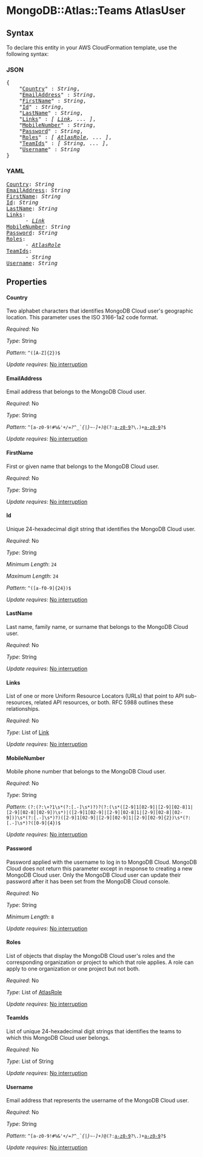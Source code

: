 # MongoDB::Atlas::Teams AtlasUser

## Syntax

To declare this entity in your AWS CloudFormation template, use the following syntax:

### JSON

<pre>
{
    "<a href="#country" title="Country">Country</a>" : <i>String</i>,
    "<a href="#emailaddress" title="EmailAddress">EmailAddress</a>" : <i>String</i>,
    "<a href="#firstname" title="FirstName">FirstName</a>" : <i>String</i>,
    "<a href="#id" title="Id">Id</a>" : <i>String</i>,
    "<a href="#lastname" title="LastName">LastName</a>" : <i>String</i>,
    "<a href="#links" title="Links">Links</a>" : <i>[ <a href="link.md">Link</a>, ... ]</i>,
    "<a href="#mobilenumber" title="MobileNumber">MobileNumber</a>" : <i>String</i>,
    "<a href="#password" title="Password">Password</a>" : <i>String</i>,
    "<a href="#roles" title="Roles">Roles</a>" : <i>[ <a href="atlasrole.md">AtlasRole</a>, ... ]</i>,
    "<a href="#teamids" title="TeamIds">TeamIds</a>" : <i>[ String, ... ]</i>,
    "<a href="#username" title="Username">Username</a>" : <i>String</i>
}
</pre>

### YAML

<pre>
<a href="#country" title="Country">Country</a>: <i>String</i>
<a href="#emailaddress" title="EmailAddress">EmailAddress</a>: <i>String</i>
<a href="#firstname" title="FirstName">FirstName</a>: <i>String</i>
<a href="#id" title="Id">Id</a>: <i>String</i>
<a href="#lastname" title="LastName">LastName</a>: <i>String</i>
<a href="#links" title="Links">Links</a>: <i>
      - <a href="link.md">Link</a></i>
<a href="#mobilenumber" title="MobileNumber">MobileNumber</a>: <i>String</i>
<a href="#password" title="Password">Password</a>: <i>String</i>
<a href="#roles" title="Roles">Roles</a>: <i>
      - <a href="atlasrole.md">AtlasRole</a></i>
<a href="#teamids" title="TeamIds">TeamIds</a>: <i>
      - String</i>
<a href="#username" title="Username">Username</a>: <i>String</i>
</pre>

## Properties

#### Country

Two alphabet characters that identifies MongoDB Cloud user's geographic location. This parameter uses the ISO 3166-1a2 code format.

_Required_: No

_Type_: String

_Pattern_: <code>^([A-Z]{2})$</code>

_Update requires_: [No interruption](https://docs.aws.amazon.com/AWSCloudFormation/latest/UserGuide/using-cfn-updating-stacks-update-behaviors.html#update-no-interrupt)

#### EmailAddress

Email address that belongs to the MongoDB Cloud user.

_Required_: No

_Type_: String

_Pattern_: <code>^[a-z0-9!#$%&'*+/=?^_`{|}~-]+(?:\\.[a-z0-9!#$%&'*+/=?^_`{|}~-]+)*@(?:[a-z0-9](?:[a-z0-9-]*[a-z0-9])?\\.)+[a-z0-9](?:[a-z0-9-]*[a-z0-9])?$</code>

_Update requires_: [No interruption](https://docs.aws.amazon.com/AWSCloudFormation/latest/UserGuide/using-cfn-updating-stacks-update-behaviors.html#update-no-interrupt)

#### FirstName

First or given name that belongs to the MongoDB Cloud user.

_Required_: No

_Type_: String

_Update requires_: [No interruption](https://docs.aws.amazon.com/AWSCloudFormation/latest/UserGuide/using-cfn-updating-stacks-update-behaviors.html#update-no-interrupt)

#### Id

Unique 24-hexadecimal digit string that identifies the MongoDB Cloud user.

_Required_: No

_Type_: String

_Minimum Length_: <code>24</code>

_Maximum Length_: <code>24</code>

_Pattern_: <code>^([a-f0-9]{24})$</code>

_Update requires_: [No interruption](https://docs.aws.amazon.com/AWSCloudFormation/latest/UserGuide/using-cfn-updating-stacks-update-behaviors.html#update-no-interrupt)

#### LastName

Last name, family name, or surname that belongs to the MongoDB Cloud user.

_Required_: No

_Type_: String

_Update requires_: [No interruption](https://docs.aws.amazon.com/AWSCloudFormation/latest/UserGuide/using-cfn-updating-stacks-update-behaviors.html#update-no-interrupt)

#### Links

List of one or more Uniform Resource Locators (URLs) that point to API sub-resources, related API resources, or both. RFC 5988 outlines these relationships.

_Required_: No

_Type_: List of <a href="link.md">Link</a>

_Update requires_: [No interruption](https://docs.aws.amazon.com/AWSCloudFormation/latest/UserGuide/using-cfn-updating-stacks-update-behaviors.html#update-no-interrupt)

#### MobileNumber

Mobile phone number that belongs to the MongoDB Cloud user.

_Required_: No

_Type_: String

_Pattern_: <code>(?:(?:\\+?1\\s*(?:[.-]\\s*)?)?(?:(\\s*([2-9]1[02-9]|[2-9][02-8]1|[2-9][02-8][02-9])\\s*)|([2-9]1[02-9]|[2-9][02-8]1|[2-9][02-8][02-9]))\\s*(?:[.-]\\s*)?)([2-9]1[02-9]|[2-9][02-9]1|[2-9][02-9]{2})\\s*(?:[.-]\\s*)?([0-9]{4})$</code>

_Update requires_: [No interruption](https://docs.aws.amazon.com/AWSCloudFormation/latest/UserGuide/using-cfn-updating-stacks-update-behaviors.html#update-no-interrupt)

#### Password

Password applied with the username to log in to MongoDB Cloud. MongoDB Cloud does not return this parameter except in response to creating a new MongoDB Cloud user. Only the MongoDB Cloud user can update their password after it has been set from the MongoDB Cloud console.

_Required_: No

_Type_: String

_Minimum Length_: <code>8</code>

_Update requires_: [No interruption](https://docs.aws.amazon.com/AWSCloudFormation/latest/UserGuide/using-cfn-updating-stacks-update-behaviors.html#update-no-interrupt)

#### Roles

List of objects that display the MongoDB Cloud user's roles and the corresponding organization or project to which that role applies. A role can apply to one organization or one project but not both.

_Required_: No

_Type_: List of <a href="atlasrole.md">AtlasRole</a>

_Update requires_: [No interruption](https://docs.aws.amazon.com/AWSCloudFormation/latest/UserGuide/using-cfn-updating-stacks-update-behaviors.html#update-no-interrupt)

#### TeamIds

List of unique 24-hexadecimal digit strings that identifies the teams to which this MongoDB Cloud user belongs.

_Required_: No

_Type_: List of String

_Update requires_: [No interruption](https://docs.aws.amazon.com/AWSCloudFormation/latest/UserGuide/using-cfn-updating-stacks-update-behaviors.html#update-no-interrupt)

#### Username

Email address that represents the username of the MongoDB Cloud user.

_Required_: No

_Type_: String

_Pattern_: <code>^[a-z0-9!#$%&'*+/=?^_`{|}~-]+(?:\\.[a-z0-9!#$%&'*+/=?^_`{|}~-]+)*@(?:[a-z0-9](?:[a-z0-9-]*[a-z0-9])?\\.)+[a-z0-9](?:[a-z0-9-]*[a-z0-9])?$</code>

_Update requires_: [No interruption](https://docs.aws.amazon.com/AWSCloudFormation/latest/UserGuide/using-cfn-updating-stacks-update-behaviors.html#update-no-interrupt)

